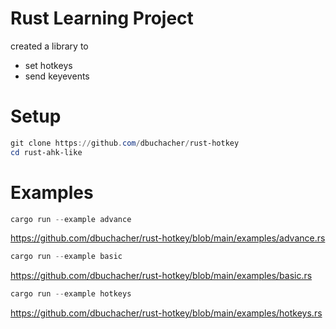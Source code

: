# Rust Learning Project

created a library to
* set hotkeys
* send keyevents

# Setup
```powershell
git clone https://github.com/dbuchacher/rust-hotkey
cd rust-ahk-like
```

# Examples
```powershell
cargo run --example advance
```
https://github.com/dbuchacher/rust-hotkey/blob/main/examples/advance.rs

```powershell
cargo run --example basic
```
https://github.com/dbuchacher/rust-hotkey/blob/main/examples/basic.rs

```powershell
cargo run --example hotkeys
```
https://github.com/dbuchacher/rust-hotkey/blob/main/examples/hotkeys.rs
